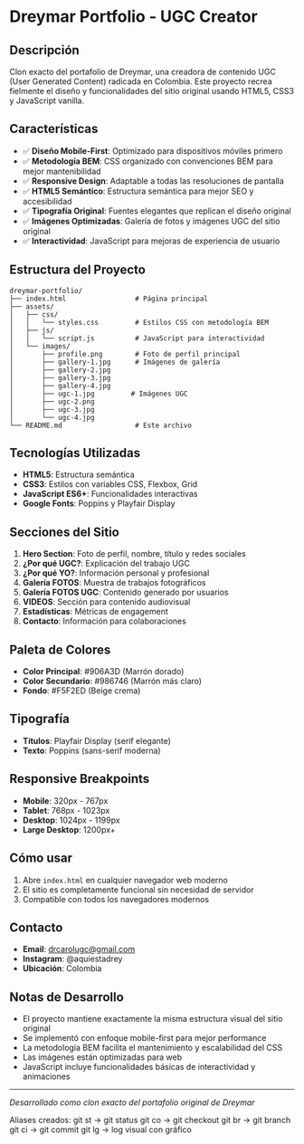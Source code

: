 # Dreymar Portfolio - UGC Creator

## Descripción
Clon exacto del portafolio de Dreymar, una creadora de contenido UGC (User Generated Content) radicada en Colombia. Este proyecto recrea fielmente el diseño y funcionalidades del sitio original usando HTML5, CSS3 y JavaScript vanilla.

## Características
- ✅ **Diseño Mobile-First**: Optimizado para dispositivos móviles primero
- ✅ **Metodología BEM**: CSS organizado con convenciones BEM para mejor mantenibilidad
- ✅ **Responsive Design**: Adaptable a todas las resoluciones de pantalla
- ✅ **HTML5 Semántico**: Estructura semántica para mejor SEO y accesibilidad
- ✅ **Tipografía Original**: Fuentes elegantes que replican el diseño original
- ✅ **Imágenes Optimizadas**: Galería de fotos y imágenes UGC del sitio original
- ✅ **Interactividad**: JavaScript para mejoras de experiencia de usuario

## Estructura del Proyecto
```
dreymar-portfolio/
├── index.html                 # Página principal
├── assets/
│   ├── css/
│   │   └── styles.css         # Estilos CSS con metodología BEM
│   ├── js/
│   │   └── script.js          # JavaScript para interactividad
│   └── images/
│       ├── profile.png        # Foto de perfil principal
│       ├── gallery-1.jpg      # Imágenes de galería
│       ├── gallery-2.jpg
│       ├── gallery-3.jpg
│       ├── gallery-4.jpg
│       ├── ugc-1.jpg         # Imágenes UGC
│       ├── ugc-2.png
│       ├── ugc-3.jpg
│       └── ugc-4.jpg
└── README.md                  # Este archivo
```

## Tecnologías Utilizadas
- **HTML5**: Estructura semántica
- **CSS3**: Estilos con variables CSS, Flexbox, Grid
- **JavaScript ES6+**: Funcionalidades interactivas
- **Google Fonts**: Poppins y Playfair Display

## Secciones del Sitio
1. **Hero Section**: Foto de perfil, nombre, título y redes sociales
2. **¿Por qué UGC?**: Explicación del trabajo UGC
3. **¿Por qué YO?**: Información personal y profesional
4. **Galería FOTOS**: Muestra de trabajos fotográficos
5. **Galería FOTOS UGC**: Contenido generado por usuarios
6. **VIDEOS**: Sección para contenido audiovisual
7. **Estadísticas**: Métricas de engagement
8. **Contacto**: Información para colaboraciones

## Paleta de Colores
- **Color Principal**: #906A3D (Marrón dorado)
- **Color Secundario**: #986746 (Marrón más claro)
- **Fondo**: #F5F2ED (Beige crema)

## Tipografía
- **Títulos**: Playfair Display (serif elegante)
- **Texto**: Poppins (sans-serif moderna)

## Responsive Breakpoints
- **Mobile**: 320px - 767px
- **Tablet**: 768px - 1023px
- **Desktop**: 1024px - 1199px
- **Large Desktop**: 1200px+

## Cómo usar
1. Abre `index.html` en cualquier navegador web moderno
2. El sitio es completamente funcional sin necesidad de servidor
3. Compatible con todos los navegadores modernos

## Contacto
- **Email**: drcarolugc@gmail.com
- **Instagram**: @aquiestadrey
- **Ubicación**: Colombia

## Notas de Desarrollo
- El proyecto mantiene exactamente la misma estructura visual del sitio original
- Se implementó con enfoque mobile-first para mejor performance
- La metodología BEM facilita el mantenimiento y escalabilidad del CSS
- Las imágenes están optimizadas para web
- JavaScript incluye funcionalidades básicas de interactividad y animaciones

---
*Desarrollado como clon exacto del portafolio original de Dreymar*


Aliases creados:
git st → git status
git co → git checkout
git br → git branch
git ci → git commit
git lg → log visual con gráfico